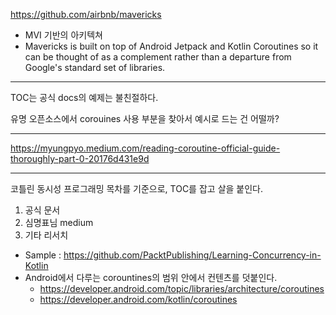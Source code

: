 https://github.com/airbnb/mavericks
- MVI 기반의 아키텍쳐 
- Mavericks is built on top of Android Jetpack and Kotlin Coroutines so it can be thought of as a complement rather than a departure from Google's standard set of libraries.

---

TOC는 공식 docs의 예제는 불친절하다.

유명 오픈소스에서 corouines 사용 부분을 찾아서 예시로 드는 건 어떨까?

---

https://myungpyo.medium.com/reading-coroutine-official-guide-thoroughly-part-0-20176d431e9d

---

코틀린 동시성 프로그래밍 목차를 기준으로, TOC를 잡고 살을 붙인다.
1. 공식 문서
2. 심명표님 medium
3. 기타 리서치
- Sample : https://github.com/PacktPublishing/Learning-Concurrency-in-Kotlin
- Android에서 다루는 corountines의 범위 안에서 컨텐츠를 덧붙인다.
  - https://developer.android.com/topic/libraries/architecture/coroutines
  - https://developer.android.com/kotlin/coroutines